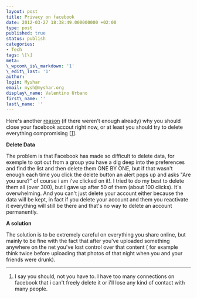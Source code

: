 ```yaml
---
layout: post
title: Privacy on facebook
date: 2012-03-27 18:38:49.000000000 +02:00
type: post
published: true
status: publish
categories:
- Tech
tags: \[\]
meta:
\_wpcom\_is\_markdown: '1'
\_edit\_last: '1'
author:
login: Myshar
email: mysh@myshar.org
display\_name: Valentino Urbano
first\_name: ''
last\_name: ''
---
```


Here's another [reason][0] (if there weren't enough already) why you should close your facebook accout right now, or at least you should try to delete everything compromising \[[1][1]\].

**Delete Data**

The problem is that Facebook has made so difficult to delete data, for exemple to opt out from a group you have a dig deep into the preferences and find the list and then delete them ONE BY ONE, but if that wasn't enough each time you click the delete button an alert pops up and asks "Are you sure?" of course i am i've clicked on it!. I tried to do my best to delete them all (over 300), but I gave up after 50 of them (about 100  clicks). It's overwhelming.  And you can't just delete your account either because the data will be kept,  in fact if you delete your account and them you reactivate it everything will still be there and that's no way to delete an account permanently.

**A solution**

The solution  is to be extremely careful on everything you share online, but mainly to be fine with the fact that after you've  uploaded something anywhere on the net you've lost control over that content  ( for example think twice before uploading that photos of that night when you and your friends were drunk).

---

1. I say you should, not you have to. I have too many connections on facebook that i can't freely delete it or i'll lose any kind of contact with many people.


[0]: http://www.theverge.com/2012/3/20/2887272/employers-ask-applicants-to-give-up-facebook-social-media-passwords
[1]: #1
